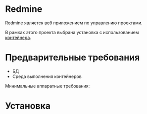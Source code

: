 # Redmine

Redmine является веб приложением по управлению проектами.

В рамках этого проекта выбрана установка с использованием [контейнера](https://hub.docker.com/_/redmine).

# Предварительные требования

* БД
* Среда выполнения контейнеров

Минимальные аппаратные требования:


# Установка